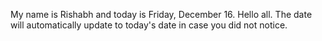 My name is Rishabh and today is Friday, December 16. Hello all. The date will automatically update to today's date in case you did not notice.
